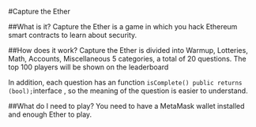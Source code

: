 #Capture the Ether

##What is it?
Capture the Ether is a game in which you hack Ethereum smart contracts to learn about security.

##How does it work?
Capture the Ether is divided into Warmup, Lotteries, Math, Accounts, Miscellaneous 5 categories, a total of 20 questions. The top 100 players will be shown on the leaderboard

In addition, each question has an function ```isComplete() public returns (bool);```interface , so the meaning of the question is easier to understand.

##What do I need to play?
You need to have a MetaMask wallet installed and enough Ether to play. 